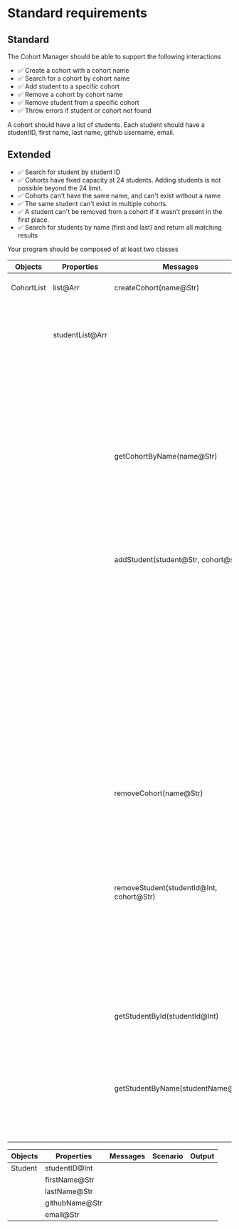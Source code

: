 # Standard requirements

## Standard

The Cohort Manager should be able to support the following interactions

- ✅ Create a cohort with a cohort name
- ✅ Search for a cohort by cohort name
- ✅ Add student to a specific cohort
- ✅ Remove a cohort by cohort name
- ✅ Remove student from a specific cohort
- ✅ Throw errors if student or cohort not found

A cohort should have a list of students. Each student should have a studentID, first name, last name, github username, email.

## Extended

- ✅ Search for student by student ID
- ✅ Cohorts have fixed capacity at 24 students. Adding students is not possible beyond the 24 limit.
- ✅ Cohorts can't have the same name, and can't exist without a name
- ✅ The same student can't exist in multiple cohorts.
- ✅ A student can't be removed from a cohort if it wasn't present in the first place.
- ✅ Search for students by name (first and last) and return all matching results

Your program should be composed of at least two classes

| Objects    | Properties      | Messages                                 | Scenario                                 | Output                                                   |
| ---------- | --------------- | ---------------------------------------- | ---------------------------------------- | -------------------------------------------------------- |
| CohortList | list@Arr        | createCohort(name@Str)                   | Name is not empty                        | Object of created cohort                                 |
|            | studentList@Arr |                                          | Name is empty                            | Thrown error: "Enter name for create new cohort"         |
|            |                 |                                          | Entered the exist name of cohort         | Thrown error: "Cohort with this name has already exist"  |
|            |                 | getCohortByName(name@Str)                | Cohort with entered name exist           | Object of searched cohort                                |
|            |                 |                                          | Cohort with entered name doesn't exist   | Thrown error: "Cohort not Found"                         |
|            |                 | addStudent(student@Str, cohort@str)      | Cohort with entered name exist           | List of students of entered cohort                       |
|            |                 |                                          | Cohort with entered name doesn't exist   | Thrown error: "Cohort not Found"                         |
|            |                 |                                          | Add 25 students                          | Thrown error: "Exceeded capacity of students"            |
|            |                 |                                          | Added the same student in another cohort | Thrown error: "This student has already added to cohort" |
|            |                 | removeCohort(name@Str)                   | Cohort with entered name exist           | Removed cohort                                           |
|            |                 |                                          | Cohort with entered name doesn't exist   | Thrown error: "Cohort not Found"                         |
|            |                 | removeStudent(studentId@Int, cohort@Str) | Student exist in entered cohort          | Removed student                                          |
|            |                 |                                          | Student doesn't exist in entered cohort  | Thrown error: "Student not Found"                        |
|            |                 |                                          | Cohort doesn't exist                     | Thrown error: "Cohort not Found"                         |
|            |                 | getStudentById(studentId@Int)            | Student exist                            | Object of Student                                        |
|            |                 |                                          | Student doesn't exist                    | Thrown error: "Student not Found"                        |
|            |                 | getStudentByName(studentName@Str)        | Student name exist                       | List of students                                         |
|            |                 |                                          | Student name doesn't exist               | Thrown error: "Student not found"                        |

| Objects | Properties     | Messages | Scenario | Output |
| ------- | -------------- | -------- | -------- | ------ |
| Student | studentID@Int  |          |          |        |
|         | firstName@Str  |          |          |        |
|         | lastName@Str   |          |          |        |
|         | githubName@Str |          |          |        |
|         | email@Str      |          |          |        |
